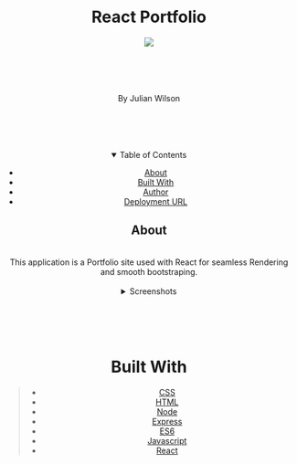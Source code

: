 <br/>
  <br/>





  
  <div align="center">
  
  # React Portfolio


  <a href="https://github.com/juju669/react_portfolio.git"><img src="https://encrypted-tbn0.gstatic.com/images?q=tbn:ANd9GcTPk33UswgQ7pCxGcVzIiQ_KGOriR-b2Ga8ALuoypCWHn_H0WmFYZJsvLyj8Pm88TgCj6zjN7-s&usqp=CAc"/></a>
  
  <br/>
  <br/>
  
  
  
  
  <div align="center">
  <br/>
  


By Julian Wilson
  <br/>
  <br/>

  </div>
  
  <br/>
    <br/>
  <br/>

  
  <details open="open">
  <summary>Table of Contents</summary>
  
  - [About](#about)
  - [Built With](#built-with)
  - [Author](#Author)
  - [Deployment URL](#DeploymentURL)
  

  
  ## <div>  About <img align="right" src=""/></div>

  
  

  <br/>
  This application is a Portfolio site used with React for seamless Rendering and smooth bootstraping.

 

  <br/>
  <br/>

  <details align="center">
     <summary>Screenshots</summary>

  <br/> 
  
  <img src="./src/assets/img/projects.png"/>
  <br/>
  <br/>
  <img src="./src/assets/img/about.png"/>
  <br/>
  <br/>
  </details>
  
  <br/>
  <br/>
  <br/>
  <br/>
  
  
  # Built With
> - <a href="https://www.w3schools.com/css/">CSS</a>
> - <a href="https://www.w3schools.com/html/">HTML</a>
> - <a href="https://nodejs.org/en/">Node</a>
> - <a href="https://www.tutorialspoint.com/nodejs/       nodejs_express_framework.htm">Express</a>
> - <a href="https://www.w3schools.com/js/js_es6.asp">ES6</a>
> - <a href="https://www.w3schools.com/js/DEFAULT.asp">Javascript</a>
> - <a href="https://reactjs.org/">React</a> 